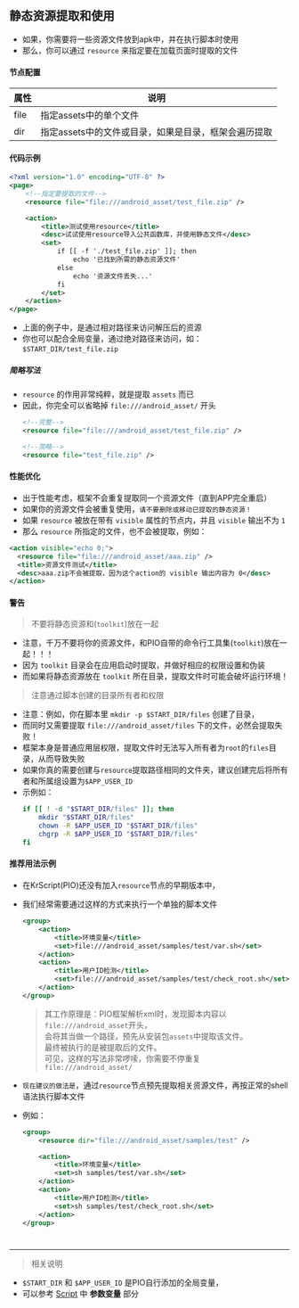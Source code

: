 
## 静态资源提取和使用
- 如果，你需要将一些资源文件放到apk中，并在执行脚本时使用
- 那么，你可以通过 `resource` 来指定要在加载页面时提取的文件


#### 节点配置

| 属性 | 说明 |
| - | - |
| file | 指定assets中的单个文件 |
| dir | 指定assets中的文件或目录，如果是目录，框架会遍历提取 |

#### 代码示例

```xml
<?xml version="1.0" encoding="UTF-8" ?>
<page>
    <!--指定要提取的文件-->
    <resource file="file:///android_asset/test_file.zip" />

    <action>
        <title>测试使用resource</title>
        <desc>试试使用resource导入公共函数库，并使用静态文件</desc>
        <set>
            if [[ -f './test_file.zip' ]]; then
                echo '已找到所需的静态资源文件'
            else
                echo '资源文件丢失...'
            fi
        </set>
    </action>
</page>
```

- 上面的例子中，是通过相对路径来访问解压后的资源
- 你也可以配合全局变量，通过绝对路径来访问，如：`$START_DIR/test_file.zip`

##### 简略写法
- `resource` 的作用非常纯粹，就是提取 `assets` 而已
- 因此，你完全可以省略掉 `file:///android_asset/` 开头
    ```xml
    <!--完整-->
    <resource file="file:///android_asset/test_file.zip" />

    <!--简略-->
    <resource file="test_file.zip" />
    ```

#### 性能优化
- 出于性能考虑，框架不会重复提取同一个资源文件（直到APP完全重启）
- 如果你的资源文件会被重复使用，`请不要删除或移动已提取的静态资源！`
- 如果 `resource` 被放在带有 `visible` 属性的节点内，并且 `visible` 输出不为 `1`
- 那么 `resource` 所指定的文件，也不会被提取，例如：

```xml
<action visible="echo 0;">
  <resource file="file:///android_asset/aaa.zip" />
  <title>资源文件测试</title>
  <desc>aaa.zip不会被提取，因为这个action的 visible 输出内容为 0</desc>
</action>
```


#### 警告
> 不要将静态资源和(`toolkit`)放在一起

- 注意，千万不要将你的资源文件，和PIO自带的命令行工具集(`toolkit`)放在一起！！！
- 因为 `toolkit` 目录会在应用启动时提取，并做好相应的权限设置和伪装
- 而如果将静态资源放在 `toolkit` 所在目录，提取文件时可能会破坏运行环境！

> 注意通过脚本创建的目录所有者和权限

- 注意：例如，你在脚本里 `mkdir -p $START_DIR/files` 创建了目录，
- 而同时又需要提取 `file:///android_asset/files` 下的文件，必然会提取失败！
- 框架本身是普通应用层权限，提取文件时无法写入所有者为`root`的`files`目录，从而导致失败
- 如果你真的需要创建与`resource`提取路径相同的文件夹，建议创建完后将所有者和所属组设置为`$APP_USER_ID`
- 示例如：
    ```sh
    if [[ ! -d "$START_DIR/files" ]]; then
        mkdir "$START_DIR/files"
        chown -R $APP_USER_ID "$START_DIR/files"
        chgrp -R $APP_USER_ID "$START_DIR/files"
    fi
    ```

#### 推荐用法示例
- 在KrScript(PIO)还没有加入`resource`节点的早期版本中，
- 我们经常需要通过这样的方式来执行一个单独的脚本文件

    ```xml
    <group>
        <action>
            <title>环境变量</title>
            <set>file:///android_asset/samples/test/var.sh</set>
        </action>
        <action>
            <title>用户ID检测</title>
            <set>file:///android_asset/samples/test/check_root.sh</set>
        </action>
    </group>
    ```
    > 其工作原理是：PIO框架解析xml时，发现脚本内容以`file:///android_asset`开头，<br />
    > 会将其当做一个路径，预先从安装包`assets`中提取该文件。<br />
    > 最终被执行的是被提取后的文件。<br />
    > 可见，这样的写法非常啰嗦，你需要不停重复 `file:///android_asset/`

- ``现在建议的做法是``，通过`resource`节点预先提取相关资源文件，再按正常的shell语法执行脚本文件
- 例如：

    ```xml
    <group>
        <resource dir="file:///android_asset/samples/test" />

        <action>
            <title>环境变量</title>
            <set>sh samples/test/var.sh</set>
        </action>
        <action>
            <title>用户ID检测</title>
            <set>sh samples/test/check_root.sh</set>
        </action>
    </group>
    ```

#

---

> 相关说明

- `$START_DIR` 和 `$APP_USER_ID` 是PIO自行添加的全局变量，
- 可以参考 [Script](#/doc?doc=/docs/Script.md) 中 **参数变量** 部分

